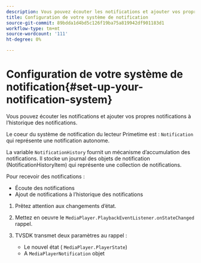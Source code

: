 ```yaml
---
description: Vous pouvez écouter les notifications et ajouter vos propres notifications à l’historique des notifications.
title: Configuration de votre système de notification
source-git-commit: 89bdda1d4bd5c126f19ba75a819942df901183d1
workflow-type: tm+mt
source-wordcount: '111'
ht-degree: 0%

---
```



# Configuration de votre système de notification{#set-up-your-notification-system}

Vous pouvez écouter les notifications et ajouter vos propres notifications à l’historique des notifications.

Le coeur du système de notification du lecteur Primetime est : `Notification` qui représente une notification autonome.

La variable `NotificationHistory` fournit un mécanisme d’accumulation des notifications. Il stocke un journal des objets de notification (NotificationHistoryItem) qui représente une collection de notifications.

Pour recevoir des notifications :

* Écoute des notifications
* Ajout de notifications à l’historique des notifications

1. Prêtez attention aux changements d’état.
1. Mettez en oeuvre le `MediaPlayer.PlaybackEventListener.onStateChanged` rappel.
1. TVSDK transmet deux paramètres au rappel :

   * Le nouvel état ( `MediaPlayer.PlayerState`)
   * A `MediaPlayerNotification` objet

